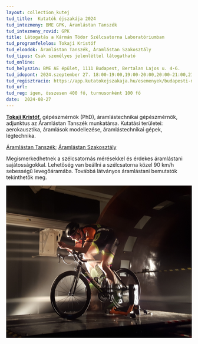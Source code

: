 ```yaml
---
layout: collection_kutej
tud_title:  Kutatók éjszakája 2024
tud_intezmeny: BME GPK, Áramlástan Tanszék
tud_intezmeny_rovid: GPK
title: Látogatás a Kármán Tódor Szélcsatorna Laboratóriumban
tud_programfelelos: Tokaji Kristóf
tud_eloadok: Áramlástan Tanszék, Áramlástan Szakosztály
tud_tipus: Csak személyes jelenléttel látogatható
tud_online: 
tud_helyszin: BME AE épület, 1111 Budapest, Bertalan Lajos u. 4-6.
tud_idopont: 2024.szeptember 27. 18:00-19:00,19:00-20:00,20:00-21:00,21:00-22:00
tud_regisztracio: https://app.kutatokejszakaja.hu/esemenyek/budapesti-muszaki-es-gazdasagtudomanyi-egyetem-bme/latogatas-a-karman-todor-szelcsatorna-laboratoriumban-1
tud_url: 
tud_reg: igen, összesen 400 fő, turnusonként 100 fő
date:  2024-08-27
---
```



**[Tokaji Kristóf](https://www.ara.bme.hu/munkatarsak/552),** gépészmérnök (PhD), áramlástechnikai gépészmérnök, adjunktus az Áramlástan Tanszék munkatársa. Kutatási területei: aerokausztika, áramlások modellezése, áramlástechnikai gépek, légtechnika. 

[Áramlástan Tanszék](https://www.ara.bme.hu/); 
[Áramlástan Szakosztály](https://www.facebook.com/aramlastanszakosztaly)


Megismerkedhetnek a szélcsatornás mérésekkel és érdekes áramlástani sajátosságokkal. Lehetőség van beállni a szélcsatorna közel 90 km/h sebességű levegőáramába. Továbbá látványos áramlástani bemutatók tekinthetők meg.

![Látogatás a Kármán Tódor Szélcsatorna Laboratóriumban](../2024/images/latogatas-a-karman-todor-szelcsatorna-laboratoriumban.jpg)
